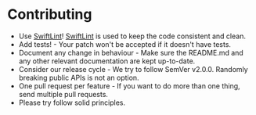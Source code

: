# Contributing

* Use [SwiftLint](https://github.com/realm/SwiftLint)! [SwiftLint](https://github.com/realm/SwiftLint)  is used to keep the code consistent and clean.
* Add tests! - Your patch won't be accepted if it doesn't have tests.
* Document any change in behaviour - Make sure the README.md and any other relevant documentation are kept up-to-date.
* Consider our release cycle - We try to follow SemVer v2.0.0. Randomly breaking public APIs is not an option.
* One pull request per feature - If you want to do more than one thing, send multiple pull requests.
* Please try follow solid principles.